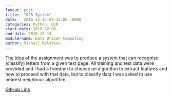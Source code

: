 ```yaml
---
layout: post
title:  "OCR System"
date:   2016-12-14 02:32:00 -0000
categories: Python, OCR
start-date: 2015-12-06
end-date: 2015-12-13
module-name: Data Driven Computing
author: Mikhail Molotkov
---
```

The idea of the assignment was to produce a system that can recognise (classify) letters from a given text page. All training and test data were provided and I had a freedom to choose an algorithm to extract features and how to proceed with that data, but to classify data I was asked to use nearest neighbour algorithm.

[GitHub Link][link-to]

[link-to]: https://github.com/MikhailMS/OCR_System
